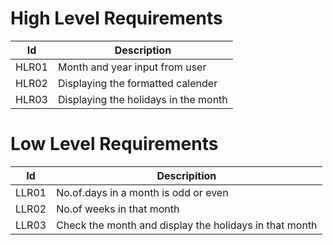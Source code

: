 # High Level Requirements
 |Id|Description|
 |---|---|
 |HLR01|Month and year input from user|
 |HLR02|Displaying the formatted calender|
 |HLR03|Displaying the holidays in the month|

# Low Level Requirements
|Id|Descripition|
|---|---|
|LLR01| No.of.days in a month is odd or even|
|LLR02| No.of weeks in that month|
|LLR03| Check the month and display the holidays in that month|